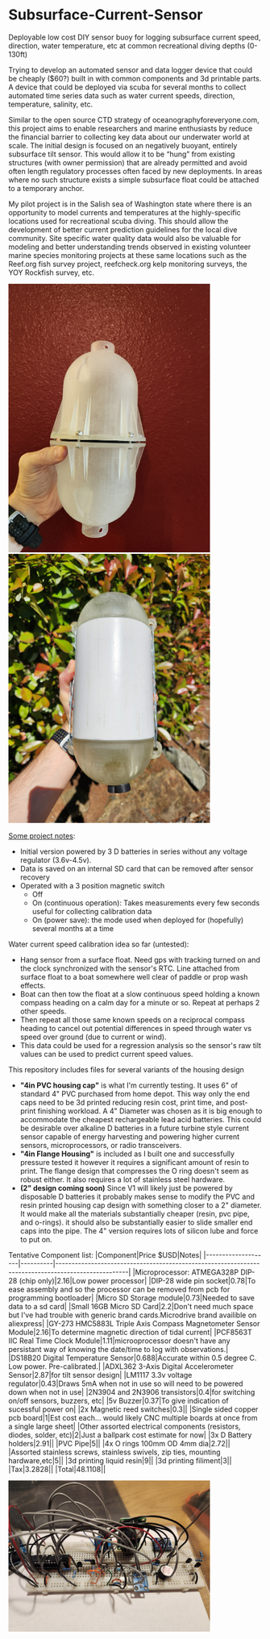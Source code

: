 # Subsurface-Current-Sensor
Deployable low cost DIY sensor buoy for logging subsurface current speed, direction, water temperature, etc at common recreational diving depths (0-130ft)

Trying to develop an automated sensor and data logger device that could be cheaply ($60?) built in with common components and 3d printable parts. A device that could be deployed via scuba for several months to collect automated time series data such as water current speeds, direction, temperature, salinity, etc. 

Similar to the open source CTD strategy of oceanographyforeveryone.com, this project aims to enable researchers and marine enthusiasts by reduce the financial barrier to collecting key data about our underwater world at scale. The initial design is focused on an negatively buoyant, entirely subsurface tilt sensor. This would allow it to be “hung” from existing structures (with owner permission) that are already permitted and avoid often length regulatory processes often faced by new deployments. In areas where no such structure exists a simple subsurface float could be attached to a temporary anchor.

My pilot project is in the Salish sea of Washington state where there is an opportunity to model currents and temperatures at the highly-specific locations used for recreational scuba diving. This should allow the development of better current prediction guidelines for the local dive community. Site specific water quality data would also be valuable for modeling and better understanding trends observed in existing volunteer marine species monitoring projects at these same locations such as the Reef.org fish survey project, reefcheck.org kelp monitoring surveys, the YOY Rockfish survey, etc.

<img src=https://github.com/Cmjstealth/Subsurface-Current-Sensor/blob/main/Pictures/4in%20Flange%20Housing%20-%2020240509_190037.jpg width=400></img><img src=https://github.com/Cmjstealth/Subsurface-Current-Sensor/blob/main/Pictures/4in%20PVC%20housing%20-%2020240606_170434.jpg width=400></img>

<u>Some project notes</u>:
- Initial version powered by 3 D batteries in series without any voltage regulator (3.6v-4.5v).
- Data is saved on an internal SD card that can be removed after sensor recovery
- Operated with a 3 position magnetic switch
  - Off
  - On (continuous operation): Takes measurements every few seconds useful for collecting calibration data
  - On (power save): the mode used when deployed for (hopefully) several months at a time

Water current speed calibration idea so far (untested):
  - Hang sensor from a surface float. Need gps with tracking turned on and the clock synchronized with the sensor's RTC. Line attached from surface float to a boat somewhere well clear of paddle or prop wash effects.
  - Boat can then tow the float at a slow continuous speed holding a known compass heading on a calm day for a minute or so. Repeat at perhaps 2 other speeds.
  - Then repeat all those same known speeds on a reciprocal compass heading to cancel out potential differences in speed through water vs speed over ground (due to current or wind).
  - This data could be used for a regression analysis so the sensor's raw tilt values can be used to predict current speed values.

This repository includes files for several variants of the housing design
  - **"4in PVC housing cap"** is what I'm currently testing. It uses 6" of standard 4" PVC purchased from home depot. This way only the end caps need to be 3d printed reducing resin cost, print time, and post-print finishing workload. A 4" Diameter was chosen as it is big enough to accommodate the cheapest rechargeable lead acid batteries. This could be desirable over alkaline D batteries in a future turbine style current sensor capable of energy harvesting and powering higher current sensors, microprocessors, or radio transceivers.
  - **"4in Flange Housing"** is included as I built one and successfully pressure tested it however it requires a significant amount of resin to print. The flange design that compresses the O ring doesn't seem as robust either. It also requires a lot of stainless steel hardware.
  - **(2" design coming soon)** Since V1 will likely just be powered by disposable D batteries it probably makes sense to modify the PVC and resin printed housing cap design with something closer to a 2" diameter. It would make all the materials substantially cheaper (resin, pvc pipe, and o-rings). it should also be substantially easier to slide smaller end caps into the pipe. The 4" version requires lots of silicon lube and force to put on.



Tentative Component list:
|Component|Price $USD|Notes|
|--------------------|----------|----------------------------------------------------------------------------------------------------|
|Microprocessor: ATMEGA328P DIP-28 (chip only)|2.16|Low power processor|
|DIP-28 wide pin socket|0.78|To ease assembly and so the processor can be removed from pcb for programming bootloader|
|Micro SD Storage module|0.73|Needed to save data to a sd card|
|Small 16GB Micro SD Card|2.2|Don't need much space but I've had trouble with generic brand cards.Microdrive brand availible on aliexpress|
|GY-273 HMC5883L Triple Axis Compass Magnetometer Sensor Module|2.16|To determine magnetic direction of tidal current|
|PCF8563T IIC Real Time Clock Module|1.11|microoprocessor doesn't have any persistant way of knowing the date/time to log with observations.|
|DS18B20 Digital Temperature Sensor|0.688|Accurate within 0.5 degree C. Low power. Pre-calibrated.|
|ADXL362 3-Axis Digital Accelerometer Sensor|2.87|for tilt sensor design|
|LM1117 3.3v voltage regulator|0.43|Draws 5mA when not in use so will need to be powered down when not in use|
|2N3904 and 2N3906 transistors|0.4|for switching on/off sensors, buzzers, etc|
|5v Buzzer|0.37|To give indication of sucessful power on|
|2x Magnetic reed switches|0.3||
|Single sided copper pcb board|1|Est cost each… would likely CNC multiple boards at once from a single large sheet|
|Other assorted electrical components (resistors, diodes, solder, etc)|2|Just a ballpark cost estimate for now|
|3x D Battery holders|2.91||
|PVC Pipe|5||
|4x O rings 100mm OD 4mm dia|2.72||
|Assorted stainless screws, stainless swivels, zip ties, mounting hardware,etc|5||
|3d printing liquid resin|9||
|3d printing filiment|3||
|Tax|3.2828||
|Total|48.1108||

<img src=https://github.com/Cmjstealth/Subsurface-Current-Sensor/blob/main/Pictures/20240610_233220%20Breadboard%20prototype.jpg width=400></img>
